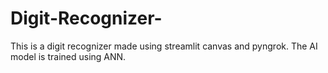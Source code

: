 # Digit-Recognizer-
This is a digit recognizer made using streamlit canvas and pyngrok. The AI model is trained using ANN.
